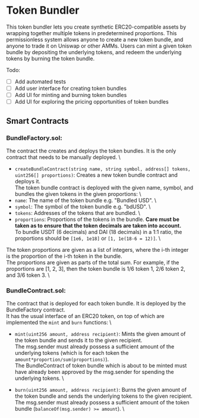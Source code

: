 # Token Bundler

This token bundler lets you create synthetic ERC20-compatible assets by wrapping together multiple tokens in predetermined proportions.
This permissionless system allows anyone to create a new token bundle, and anyone to trade it on Uniswap or other AMMs.
Users can mint a given token bundle by depositing the underlying tokens, and redeem the underlying tokens by burning the token bundle.

Todo:
- [ ] Add automated tests
- [ ] Add user interface for creating token bundles
- [ ] Add UI for minting and burning token bundles
- [ ] Add UI for exploring the pricing opportunities of token bundles

## Smart Contracts

### BundleFactory.sol: 
The contract the creates and deploys the token bundles. It is the only contract that needs to be manually deployed. \

- `createBundleContract(string name, string symbol, address[] tokens, uint256[] proportions)`: Creates a new token bundle contract and deploys it. \
The token bundle contract is deployed with the given name, symbol, and bundles the given tokens in the given proportions: \
- `name`: The name of the token bundle e.g. "Bundled USD". \
- `symbol`: The symbol of the token bundle e.g. "bdUSD". \
- `tokens`: Addresses of the tokens that are bundled. \
- `proportions`: Proportions of the tokens in the bundle. **Care must be taken as to ensure that the token decimals are taken into account.** \
To bundle USDT (6 decimals) and DAI (18 decimals) in a 1:1 ratio, the proportions should be `[1e6, 1e18]` or `[1, 1e(18-6 = 12)]`. \

The token proportions are given as a list of integers, where the i-th integer is the proportion of the i-th token in the bundle. \
The proportions are given as parts of the total sum. For example, if the proportions are [1, 2, 3], then the token bundle is 1/6 token 1, 2/6 token 2, and 3/6 token 3. \

### BundleContract.sol: 
The contract that is deployed for each token bundle. It is deployed by the BundleFactory contract. \
It has the usual interface of an ERC20 token, on top of which are implemented the `mint` and `burn` functions: \

- `mint(uint256 amount, address recipient)`: Mints the given amount of the token bundle and sends it to the given recipient. \
The msg.sender must already possess a sufficient amount of the underlying tokens (which is for each token the `amount*proportion/sum(proportions)`). \
The BundleContract of token bundle which is about to be minted must have already been approved by the msg.sender for spending the underlying tokens. \

- `burn(uint256 amount, address recipient)`: Burns the given amount of the token bundle and sends the underlying tokens to the given recipient. \
The msg.sender must already possess a sufficient amount of the token bundle (`balanceOf(msg.sender) >= amount`). \
